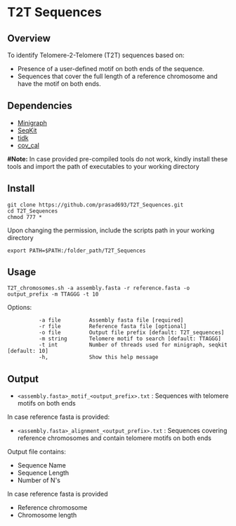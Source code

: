 # T2T Sequences

## Overview

To identify Telomere-2-Telomere (T2T) sequences based on:

- Presence of a user-defined motif on both ends of the sequence.
- Sequences that cover the full length of a reference chromosome and have the motif on both ends.

## Dependencies
- [Minigraph](https://github.com/lh3/minigraph)
- [SeqKit](https://github.com/shenwei356/seqkit)
- [tidk](https://github.com/tolkit/telomeric-identifier)
- [cov_cal](https://github.com/chhylp123/assembly-coverage)

__#Note:__ In case provided pre-compiled tools do not work, kindly install these tools and import the path of executables to your working directory

## Install
```
git clone https://github.com/prasad693/T2T_Sequences.git
cd T2T_Sequences
chmod 777 *
```
Upon changing the permission, include the scripts path in your working directory
```
export PATH=$PATH:/folder_path/T2T_Sequences
```
## Usage
```
T2T_chromosomes.sh -a assembly.fasta -r reference.fasta -o output_prefix -m TTAGGG -t 10
```

Options:
```
          -a file         Assembly fasta file [required]
          -r file         Reference fasta file [optional]
          -o file         Output file prefix [default: T2T_sequences]
          -m string       Telomere motif to search [default: TTAGGG]
          -t int          Number of threads used for minigraph, seqkit [default: 10]
          -h,             Show this help message
```

## Output
- `<assembly.fasta>_motif_<output_prefix>.txt`     : Sequences with telomere motifs on both ends
  
In case reference fasta is provided:

- `<assembly.fasta>_alignment_<output_prefix>.txt` : Sequences covering reference chromosomes and contain telomere motifs on both ends

Output file contains:
- Sequence Name
- Sequence Length
- Number of N's
  
In case reference fasta is provided 

- Reference chromosome
- Chromosome length
  
